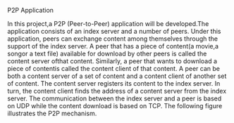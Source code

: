 P2P Application 

In this project,a P2P (Peer-to-Peer) application will be developed.The application consists of an index server and a number of peers. Under this application, peers can exchange content among themselves through the support of the index server. A peer that has a piece of content(a movie,a songor a text file) available for download by other peers is called the content server ofthat content. Similarly, a peer that wants to download a piece of contentis called the content client of that content. A peer can be both a content server of a set of content and a content client of another set of content. The content server registers its content to the index server. In turn, the content client finds the address of a content server from the index server. The communication between the index server and a peer is based on UDP while the content download is based on TCP. The following figure illustrates the P2P mechanism.
